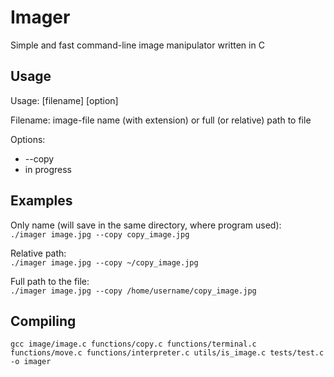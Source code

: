# Imager

Simple and fast command-line image manipulator written in C

## Usage

Usage: [filename] [option]

Filename: image-file name (with extension) or full (or relative) path to file

Options:

- --copy
- in progress

## Examples

Only name (will save in the same directory, where program used):  
`./imager image.jpg --copy copy_image.jpg`

Relative path:  
`./imager image.jpg --copy ~/copy_image.jpg`

Full path to the file:  
`./imager image.jpg --copy /home/username/copy_image.jpg`

## Compiling

`gcc image/image.c functions/copy.c functions/terminal.c functions/move.c functions/interpreter.c utils/is_image.c tests/test.c -o imager`
